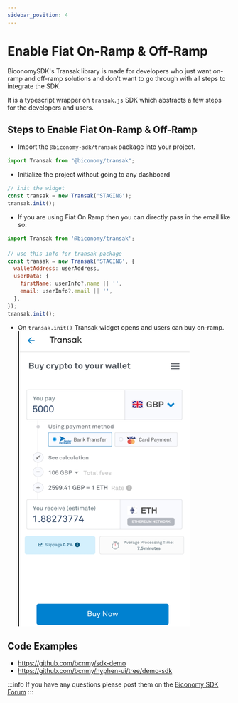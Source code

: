 ```yaml
---
sidebar_position: 4
---
```


# Enable Fiat On-Ramp & Off-Ramp

BiconomySDK's Transak library is made for developers who just want on-ramp and off-ramp solutions and don't want to go through with all steps to integrate the SDK.

It is a typescript wrapper on `transak.js` SDK which abstracts a few steps for the developers and users.

## Steps to Enable Fiat On-Ramp & Off-Ramp

- Import the `@biconomy-sdk/transak` package into your project.

```js
import Transak from "@biconomy/transak";
```

- Initialize the project without going to any dashboard

```js
// init the widget
const transak = new Transak('STAGING');
transak.init();
```

- If you are using Fiat On Ramp then you can directly pass in the email like so:

```js
import Transak from '@biconomy/transak';

// use this info for transak package
const transak = new Transak('STAGING', {
  walletAddress: userAddress,
  userData: {
    firstName: userInfo?.name || '',
    email: userInfo?.email || '',
  },
});
transak.init();
```

- On `transak.init()` Transak widget opens and users can buy on-ramp.
![Fiat-1](img/fiat-1.png)

## Code Examples

- https://github.com/bcnmy/sdk-demo
- https://github.com/bcnmy/hyphen-ui/tree/demo-sdk

:::info
If you have any questions please post them on the [Biconomy SDK Forum](https://forum.biconomy.io/)
:::
